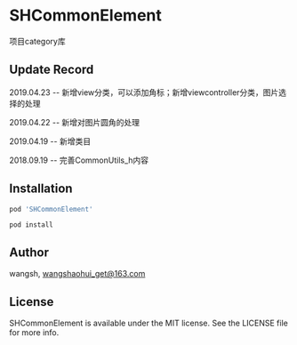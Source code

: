 # SHCommonElement

项目category库


## Update Record

2019.04.23 -- 新增view分类，可以添加角标；新增viewcontroller分类，图片选择的处理

2019.04.22 -- 新增对图片圆角的处理

2019.04.19 -- 新增类目

2018.09.19 -- 完善CommonUtils_h内容

## Installation

```ruby
pod 'SHCommonElement'
```
 `pod install` 
 
## Author

wangsh, wangshaohui_get@163.com

## License

SHCommonElement is available under the MIT license. See the LICENSE file for more info.
